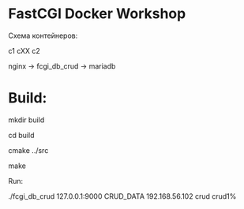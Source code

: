 # FastCGI Docker Workshop

Схема контейнеров:

c1       cXX             c2

nginx -> fcgi_db_crud -> mariadb

# Build:

mkdir build

cd build

cmake ../src

make

Run:

./fcgi_db_crud 127.0.0.1:9000 CRUD_DATA 192.168.56.102 crud crud1%  
    
         
         
